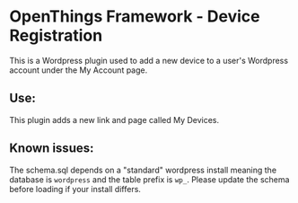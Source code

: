 # OpenThings Framework - Device Registration

This is a Wordpress plugin used to add a new device to a user's Wordpress account under the My Account page.

## Use:

This plugin adds a new link and page called My Devices.

## Known issues:

The schema.sql depends on a "standard" wordpress install meaning the database is `wordpress` and the table prefix is `wp_`. Please update the schema before loading if your install differs.
